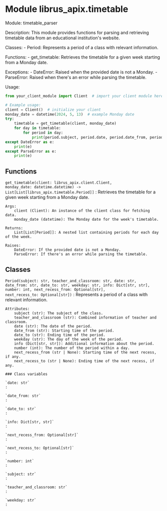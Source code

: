 Module librus_apix.timetable
============================
Module: timetable_parser

Description:
This module provides functions for parsing and retrieving timetable data from an educational institution's website.

Classes:
    - Period: Represents a period of a class with relevant information.

Functions:
    - get_timetable: Retrieves the timetable for a given week starting from a Monday date.

Exceptions:
    - DateError: Raised when the provided date is not a Monday.
    - ParseError: Raised when there's an error while parsing the timetable.

Usage:
```python
from your_client_module import Client  # import your client module here

# Example usage:
client = Client()  # initialize your client
monday_date = datetime(2024, 5, 13)  # example Monday date
try:
    timetable = get_timetable(client, monday_date)
    for day in timetable:
        for period in day:
            print(period.subject, period.date, period.date_from, period.date_to)
except DateError as e:
    print(e)
except ParseError as e:
    print(e)
```

Functions
---------

    
`get_timetable(client: librus_apix.client.Client, monday_date: datetime.datetime) ‑> List[List[librus_apix.timetable.Period]]`
:   Retrieves the timetable for a given week starting from a Monday date.
    
    Args:
        client (Client): An instance of the client class for fetching data.
        monday_date (datetime): The Monday date for the week's timetable.
    
    Returns:
        List[List[Period]]: A nested list containing periods for each day of the week.
    
    Raises:
        DateError: If the provided date is not a Monday.
        ParseError: If there's an error while parsing the timetable.

Classes
-------

`Period(subject: str, teacher_and_classroom: str, date: str, date_from: str, date_to: str, weekday: str, info: Dict[str, str], number: int, next_recess_from: Optional[str], next_recess_to: Optional[str])`
:   Represents a period of a class with relevant information.
    
    Attributes:
        subject (str): The subject of the class.
        teacher_and_classroom (str): Combined information of teacher and classroom.
        date (str): The date of the period.
        date_from (str): Starting time of the period.
        date_to (str): Ending time of the period.
        weekday (str): The day of the week of the period.
        info (Dict[str, str]): Additional information about the period.
        number (int): The number of the period within a day.
        next_recess_from (str | None): Starting time of the next recess, if any.
        next_recess_to (str | None): Ending time of the next recess, if any.

    ### Class variables

    `date: str`
    :

    `date_from: str`
    :

    `date_to: str`
    :

    `info: Dict[str, str]`
    :

    `next_recess_from: Optional[str]`
    :

    `next_recess_to: Optional[str]`
    :

    `number: int`
    :

    `subject: str`
    :

    `teacher_and_classroom: str`
    :

    `weekday: str`
    :
